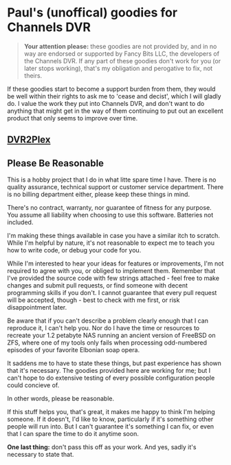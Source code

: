 # Paul's (unoffical) goodies for Channels DVR

  > **Your attention please:** these goodies are not provided by, and in no way are endorsed or supported by Fancy Bits LLC,
  > the developers of the Channels DVR. If any part of these goodies don't work for you (or later stops working), that's
  > my obligation and perogative to fix, not theirs.

If these goodies start to become a support burden from them, they would be well within their rights to ask me to 'cease and decist',
which I will gladly do. I value the work they put into Channels DVR, and don't want to do anything that might get in the way of them
continuing to put out an excellent product that only seems to improve over time.

## [DVR2Plex](/DVR2Plex)


## Please Be Reasonable

This is a hobby project that I do in what litte spare time I have. There is no quality assurance, technical support or customer
service department. There is no billing department either, please keep these things in mind.

There's no contract, warranty, nor guarantee of fitness for any purpose. You assume all liability when choosing to use this
software. Batteries not included.

I'm making these things available in case you have a similar itch to scratch. While I'm helpful by nature, it's not reasonable to
expect me to teach you how to write code, or debug your code for you.

While I'm interested to hear your ideas for features or improvements, I'm not required to agree with you, or obliged to implement
them. Remember that I've provided the source code with few strings attached - feel free to make changes and submit pull requests,
or find someone with decent programming skills if you don't. I cannot guarantee that every pull request will be accepted, though -
best to check with me first, or risk disappointment later.

Be aware that if you can't describe a problem clearly enough that I can reproduce it, I can't help you. Nor do I have the time or
resources to recreate your 1.2 petabyte NAS running an ancient version of FreeBSD on ZFS, where one of my tools only fails when
processing odd-numbered episodes of your favorite Elbonian soap opera.

It saddens me to have to state these things, but past experience has shown that it's necessary. The goodies provided here are
working for me; but I can't hope to do extensive testing of every possible configuration people could concieve of.

In other words, please be reasonable.

If this stuff helps you, that's great, it makes me happy to think I'm helping someone. If it doesn't, I'd like to know,
particularly if it's something other people will run into. But I can't guarantee it's something I can fix, or even that
I can spare the time to do it anytime soon. 

**One last thing:** don't pass this off as your work. And yes, sadly it's necessary to state that.
